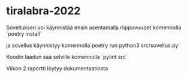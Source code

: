 # tiralabra-2022

Sovelluksen voi käynnistää ensin asentamalla riippuvuudet komennolla ´poetry install´

ja sovellus käynnistyy komennolla´poetry run python3 src/sovellus.py´


Koodin laadun saa selville komennolla ´pylint src´

Viikon 2 raportti löytyy dokumentaatiosta
